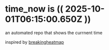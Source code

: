 # time_now is (( 2025-10-01T06:15:00.650Z ))

an automated repo that shows the currnent time

inspired by [breakingheatmap](https://github.com/breakingheatmap/breakingheatmap)